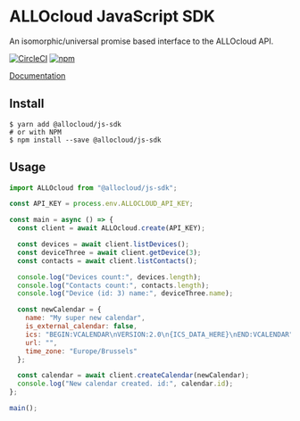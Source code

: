 # ALLOcloud JavaScript SDK

An isomorphic/universal promise based interface to the ALLOcloud API.

[![CircleCI](https://img.shields.io/circleci/project/github/ALLOcloud/allocloud-js-sdk.svg?style=for-the-badge&logo=circleci)](https://circleci.com/gh/ALLOcloud/allocloud-js-sdk) [![npm](https://img.shields.io/npm/v/@allocloud/js-sdk.svg?style=for-the-badge&logo=npm)](https://www.npmjs.com/package/@allocloud/js-sdk)

[Documentation](https://allocloud.github.io/allocloud-js-sdk/)

## Install

```shell
$ yarn add @allocloud/js-sdk
# or with NPM
$ npm install --save @allocloud/js-sdk
```

## Usage

```js
import ALLOcloud from "@allocloud/js-sdk";

const API_KEY = process.env.ALLOCLOUD_API_KEY;

const main = async () => {
  const client = await ALLOcloud.create(API_KEY);

  const devices = await client.listDevices();
  const deviceThree = await client.getDevice(3);
  const contacts = await client.listContacts();

  console.log("Devices count:", devices.length);
  console.log("Contacts count:", contacts.length);
  console.log("Device (id: 3) name:", deviceThree.name);

  const newCalendar = {
    name: "My super new calendar",
    is_external_calendar: false,
    ics: "BEGIN:VCALENDAR\nVERSION:2.0\n{ICS_DATA_HERE}\nEND:VCALENDAR",
    url: "",
    time_zone: "Europe/Brussels"
  };

  const calendar = await client.createCalendar(newCalendar);
  console.log("New calendar created. id:", calendar.id);
};

main();
```
